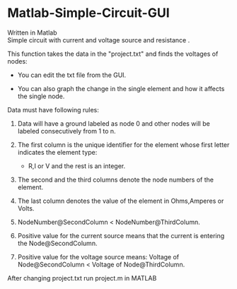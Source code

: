 # Matlab-Simple-Circuit-GUI
Written in Matlab  
Simple circuit with current and voltage source and resistance . 

This function takes the data in the "project.txt" and finds the voltages of nodes:

* You can edit the txt file from the GUI.

* You can also graph the change in the single element and how it affects the single node.

Data must have following rules:

1. Data will have a ground labeled as node 0 and other nodes will be labeled consecutively from 1 to n.

2. The first column is the unique identifier for the element whose first letter indicates the element type:

    * R,I or V and the rest is an integer.
    
3. The second and the third columns denote the node numbers of the element.

4. The last column denotes the value of the element in Ohms,Amperes or Volts.

5. NodeNumber@SecondColumn < NodeNumber@ThirdColumn.

6. Positive value for the current source means that the current is entering the Node@SecondColumn.

7. Positive value for the voltage source means: Voltage of Node@SecondColumn < Voltage of Node@ThirdColumn.

After changing project.txt run project.m in MATLAB

